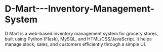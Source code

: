 # D-Mart---Inventory-Management-System
D Mart is a web-based inventory management system for grocery stores, built using Python (Flask), MySQL, and HTML/CSS/JavaScript. It helps manage stock, sales, and customers efficiently through a simple UI.
